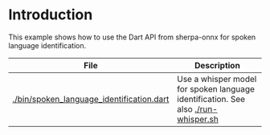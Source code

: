 # Introduction

This example shows how to use the Dart API from sherpa-onnx for spoken language identification.

| File | Description|
|------|------------|
|[./bin/spoken_language_identification.dart](./bin/spoken_language_identification.dart)| Use a whisper model for spoken language identification. See also [./run-whisper.sh](./run-whisper.sh)|
